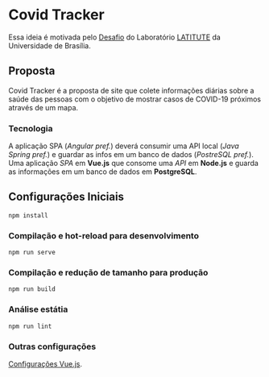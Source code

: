 # Covid Tracker

Essa ideia é motivada pelo [Desafio](https://gitlab.com/GuiFay/selecao-latitude/-/blob/master/README.md) do Laboratório [LATITUTE](https://redes.unb.br/latitude/index.html) da Universidade de Brasília.

## Proposta

Covid Tracker é a proposta de site que colete informações diárias sobre a saúde das pessoas com o objetivo de mostrar casos de COVID-19 próximos através de um mapa.
### Tecnologia

A aplicação SPA (_Angular pref._) deverá consumir uma API local (_Java Spring pref._) e guardar as infos em um banco de dados (_PostreSQL pref._).
Uma aplicação _SPA_ em **Vue.js** que consome uma _API_ em **Node.js** e guarda as informações em um banco de dados em **PostgreSQL**.

## Configurações Iniciais

```
npm install
```

### Compilação e hot-reload para desenvolvimento

```
npm run serve
```

### Compilação e redução de tamanho para produção

```
npm run build
```

### Análise estátia

```
npm run lint
```

### Outras configurações

[Configurações Vue.js](https://cli.vuejs.org/config/).
